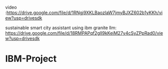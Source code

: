 video :https://drive.google.com/file/d/1RNgj9XKLBaozlaW7jmyBJXZ602b1yKKh/view?usp=drivesdk

sustainable smart city assistant using ibm granite llm: https://drive.google.com/file/d/18RMPAPqf2glI9kKeiM27y4cSyZPpRad0/view?usp=drivesdk

# IBM-Project
